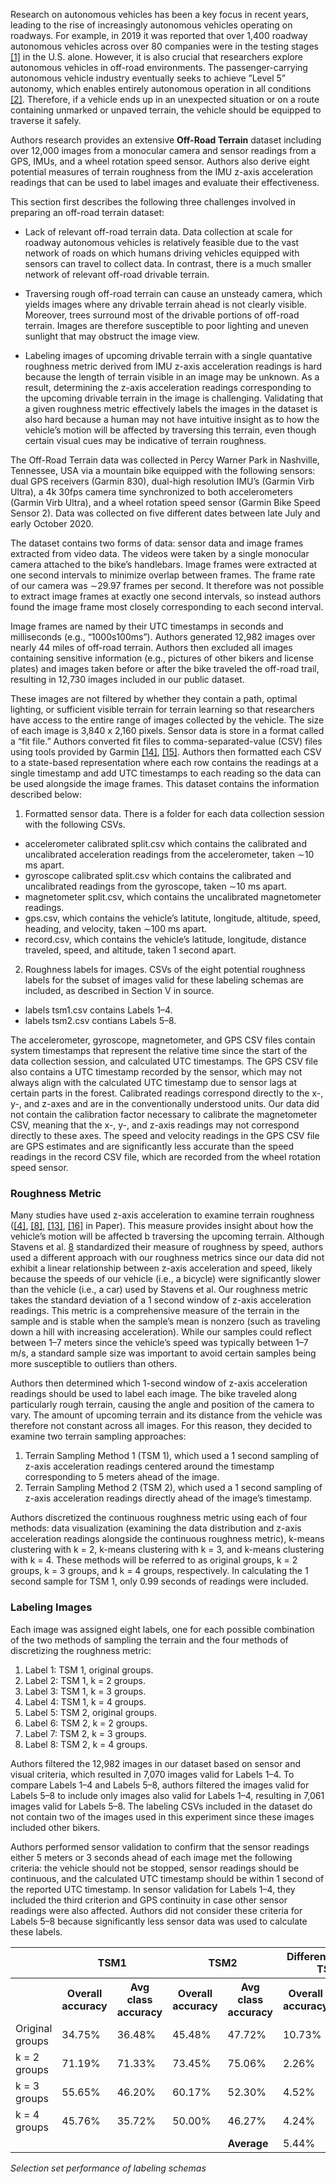 Research on autonomous vehicles has been a key focus in recent years, leading to the rise of increasingly autonomous vehicles operating on roadways. For example, in 2019 it was reported that over 1,400 roadway autonomous vehicles across over 80 companies were in the testing stages [[1]](https://techcrunch.com/2019/06/11/over-1400-self-driving-vehicles-are-now-in-testing-by-80-companies-across-the-u-s/) in the U.S. alone. However, it is also crucial that researchers explore autonomous vehicles in off-road environments. The passenger-carrying autonomous vehicle industry eventually seeks to achieve ”Level 5” autonomy, which enables entirely autonomous operation in all conditions [[2]](https://www.nhtsa.gov/technology-innovation/automated-vehicles). Therefore, if a vehicle ends up in an unexpected situation or on a route containing unmarked or unpaved terrain, the vehicle should be equipped to traverse it safely.

Authors research provides an extensive **Off-Road Terrain** dataset including over 12,000 images from a monocular camera and sensor readings from a GPS, IMUs, and a wheel rotation speed sensor. Authors also derive eight potential measures of terrain roughness from the IMU z-axis acceleration readings that can be used to label images and evaluate their effectiveness.

This section first describes the following three challenges involved in preparing an off-road terrain dataset:

- Lack of relevant off-road terrain data. Data collection at scale for roadway autonomous vehicles is relatively feasible due to the vast network of roads on which humans driving vehicles equipped with sensors can travel to collect data. In contrast, there is a much smaller network of relevant off-road drivable terrain.

- Traversing rough off-road terrain can cause an unsteady camera, which yields images where any drivable terrain ahead is not clearly visible. Moreover, trees surround most of the drivable portions of off-road terrain. Images are therefore susceptible to poor lighting and uneven sunlight that may obstruct the image view.

- Labeling images of upcoming drivable terrain with a single quantative roughness metric derived from IMU z-axis acceleration readings is hard because the length of terrain visible in an image may be unknown. As a result, determining the z-axis acceleration readings corresponding to the upcoming drivable terrain in the image is challenging. Validating that a given roughness metric effectively labels the images in the dataset is also hard because a human may not have intuitive insight as to how the vehicle’s motion will be affected by traversing this terrain, even though certain visual cues may be indicative of terrain roughness.

The Off-Road Terrain data was collected in Percy Warner Park in Nashville, Tennessee, USA via a mountain bike equipped with the following sensors: dual GPS receivers (Garmin 830), dual-high resolution IMU’s (Garmin Virb Ultra), a 4k 30fps camera time synchronized to both accelerometers (Garmin Virb Ultra), and a wheel rotation speed sensor (Garmin Bike Speed Sensor 2). Data was collected on five different dates between late July and early October 2020.

The dataset contains two forms of data: sensor data and image frames extracted from video data. The videos were taken by a single monocular camera attached to the bike’s handlebars. Image frames were extracted at one second intervals to minimize overlap between frames. The frame rate of our camera was ∼29.97 frames per second. It therefore was not possible to extract image frames at exactly one second intervals, so instead authors found the image frame most closely corresponding to each second interval.

Image frames are named by their UTC timestamps in seconds and milliseconds (e.g., “1000s100ms”). Authors generated 12,982 images over nearly 44 miles of off-road terrain. Authors then excluded all images containing sensitive information (e.g., pictures of other bikers and license plates) and images taken before or after the bike traveled the off-road trail, resulting in 12,730 images included in our public dataset.

These images are not filtered by whether they contain a path, optimal lighting, or sufficient visible terrain for terrain learning so that researchers have access to the entire range of images collected by the vehicle. The size of each image is 3,840 x 2,160 pixels. Sensor data is store in a format called a “fit file.” Authors converted fit files to comma-separated-value (CSV) files using tools provided by Garmin [[14]](https://developer.garmin.com/fit/fitcsvtool/), [[15]](https://developer.garmin.com/fit/protocol/). Authors then formatted each CSV to a state-based representation where each row contains the readings at a single timestamp and add UTC timestamps to each reading so the data can be used alongside the image frames. This dataset contains the information described below:

1. Formatted sensor data. There is a folder for each data collection session with the following CSVs.
- accelerometer calibrated split.csv which contains the calibrated and uncalibrated acceleration readings from the accelerometer, taken ∼10 ms apart.
- gyroscope calibrated split.csv which contains the calibrated and uncalibrated readings from the gyroscope, taken ∼10 ms apart.
- magnetometer split.csv, which contains the uncalibrated magnetometer readings.
- gps.csv, which contains the vehicle’s latitute, longitude, altitude, speed, heading, and velocity, taken ∼100 ms apart.
- record.csv, which contains the vehicle’s latitude, longitude, distance traveled, speed, and altitude, taken 1 second apart.

2. Roughness labels for images. CSVs of the eight potential roughness labels for the subset of images valid for these labeling schemas are included, as described in Section V in source.
- labels tsm1.csv contains Labels 1–4.
- labels tsm2.csv contians Labels 5–8.

The accelerometer, gyroscope, magnetometer, and GPS CSV files contain system timestamps that represent the relative time since the start of the data collection session, and calculated UTC timestamps. The GPS CSV file also contains a UTC timestamp recorded by the sensor, which may not always align with the calculated UTC timestamp due to sensor lags at certain parts in the forest. Calibrated readings correspond directly to the x-, y-, and z-axes and are in the conventionally understood units. Our data did not contain the calibration factor necessary to calibrate the magnetometer CSV, meaning that the x-, y-, and z-axis readings may not correspond directly to these axes. The speed and velocity readings in the GPS CSV file are GPS estimates and are significantly less accurate than the speed readings in the record CSV file, which are recorded from the wheel rotation speed sensor.

### Roughness Metric

Many studies have used z-axis acceleration to examine
terrain roughness ([[4]](https://www.researchgate.net/publication/340879363_SVM_based_sensor_fusion_for_improved_terrain_classification_Conference_Presentation), [[8]](https://arxiv.org/abs/1206.6872), [[13]](https://ieeexplore.ieee.org/document/4059113), [[16]](https://www.ri.cmu.edu/publications/semantic-segmentation-for-terrain-roughness-estimation-using-data-autolabeled-with-a-custom-roughness-metric/) in Paper). This measure provides insight about how the vehicle’s motion will be affected b traversing the upcoming terrain. Although Stavens et al. [8](https://arxiv.org/abs/1206.6872) standardized their measure of roughness by speed, authors used a different approach with our roughness metrics since our data did not exhibit a linear relationship between z-axis acceleration and speed, likely because the speeds of our vehicle (i.e., a bicycle) were significantly slower than the vehicle (i.e., a car) used by Stavens et al. Our roughness metric takes the standard deviation of a 1 second window of z-axis acceleration readings. This metric is a comprehensive measure of the terrain in the sample and is stable when the sample’s mean is nonzero (such as traveling down a hill with increasing acceleration). While our samples could reflect between 1–7 meters since the vehicle’s speed was typically between 1–7 m/s, a standard sample size was important to avoid certain samples being more susceptible to outliers than others.

Authors then determined which 1-second window of z-axis acceleration readings should be used to label each image. The bike traveled along particularly rough terrain, causing the angle and position of the camera to vary. The amount of upcoming terrain and its distance from the vehicle was therefore not constant across all images. For this reason, they decided to examine two terrain sampling approaches:

1. Terrain Sampling Method 1 (TSM 1), which used a 1 second sampling of z-axis acceleration readings centered around the timestamp corresponding to 5 meters ahead of the image.
2. Terrain Sampling Method 2 (TSM 2), which used a 1 second sampling of z-axis acceleration readings directly ahead of the image’s timestamp.

Authors discretized the continuous roughness metric using each of four methods: data visualization (examining the data distribution and z-axis acceleration readings alongside the continuous roughness metric), k-means clustering with k = 2, k-means clustering with k = 3, and k-means clustering with k = 4. These methods will be referred to as original groups, k = 2 groups, k = 3 groups, and k = 4 groups, respectively. In calculating the 1 second sample for TSM 1, only 0.99 seconds of readings were included.

### Labeling Images

Each image was assigned eight labels, one for each possible
combination of the two methods of sampling the terrain and
the four methods of discretizing the roughness metric:
1. Label 1: TSM 1, original groups.
2. Label 2: TSM 1, k = 2 groups.
3. Label 3: TSM 1, k = 3 groups.
4. Label 4: TSM 1, k = 4 groups.
5. Label 5: TSM 2, original groups.
6. Label 6: TSM 2, k = 2 groups.
7. Label 7: TSM 2, k = 3 groups.
8. Label 8: TSM 2, k = 4 groups.

Authors filtered the 12,982 images in our dataset based on sensor and visual criteria, which resulted in 7,070 images valid for Labels 1–4. To compare Labels 1–4 and Labels 5–8, authors filtered the images valid for Labels 5–8 to include only images also valid for Labels 1–4, resulting in 7,061 images valid for Labels 5–8. The labeling CSVs included in the dataset do not contain two of the images used in this experiment since these images included other bikers.

Authors performed sensor validation to confirm that the sensor readings either 5 meters or 3 seconds ahead of each image met the following criteria: the vehicle should not be stopped, sensor readings should be continuous, and the calculated UTC timestamp should be within 1 second of the reported UTC timestamp. In sensor validation for Labels 1–4, they included the third criterion and GPS continuity in case other sensor readings were also affected. Authors did not consider these criteria for Labels 5–8 because significantly less sensor data was used to calculate these labels.

<table>
  <tr>
    <th></th>
    <th colspan="2">TSM1</th>
    <th colspan="2">TSM2</th>
    <th colspan="2">Difference (TSM2-TSM1)</th>
  </tr>
  <tr>
    <th></th>
    <th>Overall accuracy</th>
    <th>Avg class accuracy</th>
    <th>Overall accuracy</th>
    <th>Avg class accuracy</th>
    <th>Overall accuracy</th>
    <th>Avg class accuracy</th>
  </tr>
  <tr>
    <td>Original groups</td>
    <td>34.75%</td>
    <td>36.48%</td>
    <td>45.48%</td>
    <td>47.72%</td>
    <td>10.73%</td>
    <td>11.24%</td>
  </tr>
  <tr>
    <td>k = 2 groups</td>
    <td>71.19%</td>
    <td>71.33%</td>
    <td>73.45%</td>
    <td>75.06%</td>
    <td>2.26%</td>
    <td>3.73%</td>
  </tr>
  <tr>
    <td>k = 3 groups</td>
    <td>55.65%</td>
    <td>46.20%</td>
    <td>60.17%</td>
    <td>52.30%</td>
    <td>4.52%</td>
    <td>6.10%</td>
  </tr>
  <tr>
    <td>k = 4 groups</td>
    <td>45.76%</td>
    <td>35.72%</td>
    <td>50.00%</td>
    <td>46.27%</td>
    <td>4.24%</td>
    <td>10.55%</td>
  </tr>
  <tr>
    <td></td>
    <td></td>
    <td></td>
    <td></td>
    <td><b>Average</b></td>
    <td>5.44%</td>
    <td>7.91%</td>
  </tr>
</table>

<i>Selection set performance of labeling schemas</i>
